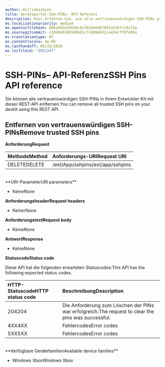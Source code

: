 ```yaml
---
author: WilliamsJason
title: Geräteportal-SSH-PINs– API-Referenz
description: Hier erfahren Sie, wie alle vertrauenswürdigen SSH-PINs programmgesteuert entfernt werden.
ms.localizationpriority: medium
ms.openlocfilehash: 88ba9d3e35650c8c581b9ddb76911636fc18c72e
ms.sourcegitcommit: c104b653601d9b81cfc8bb6032ca434cff8fe9b1
ms.translationtype: HT
ms.contentlocale: de-DE
ms.lasthandoff: 05/25/2018
ms.locfileid: "1921247"
---
```

# <a name="ssh-pins-api-reference"></a><span data-ttu-id="7cf07-103">SSH-PINs– API-Referenz</span><span class="sxs-lookup"><span data-stu-id="7cf07-103">SSH Pins API reference</span></span>
<span data-ttu-id="7cf07-104">Sie können alle vertrauenswürdigen SSH-PINs in Ihrem Entwickler-Kit mit dieser REST-API entfernen.</span><span class="sxs-lookup"><span data-stu-id="7cf07-104">You can remove all trusted SSH pins on your devkit using this REST API.</span></span>

## <a name="remove-trusted-ssh-pins"></a><span data-ttu-id="7cf07-105">Entfernen von vertrauenswürdigen SSH-PINs</span><span class="sxs-lookup"><span data-stu-id="7cf07-105">Remove trusted SSH pins</span></span>

**<span data-ttu-id="7cf07-106">Anforderung</span><span class="sxs-lookup"><span data-stu-id="7cf07-106">Request</span></span>**

<span data-ttu-id="7cf07-107">Methode</span><span class="sxs-lookup"><span data-stu-id="7cf07-107">Method</span></span>      | <span data-ttu-id="7cf07-108">Anforderungs-URI</span><span class="sxs-lookup"><span data-stu-id="7cf07-108">Request URI</span></span>
:------     | :-----
<span data-ttu-id="7cf07-109">DELETE</span><span class="sxs-lookup"><span data-stu-id="7cf07-109">DELETE</span></span> | <span data-ttu-id="7cf07-110">/ext/App/sshpins</span><span class="sxs-lookup"><span data-stu-id="7cf07-110">/ext/app/sshpins</span></span>
<br />
**<span data-ttu-id="7cf07-111">URI-Parameter</span><span class="sxs-lookup"><span data-stu-id="7cf07-111">URI parameters</span></span>**

- <span data-ttu-id="7cf07-112">Keine</span><span class="sxs-lookup"><span data-stu-id="7cf07-112">None</span></span>

**<span data-ttu-id="7cf07-113">Anforderungsheader</span><span class="sxs-lookup"><span data-stu-id="7cf07-113">Request headers</span></span>**

- <span data-ttu-id="7cf07-114">Keiner</span><span class="sxs-lookup"><span data-stu-id="7cf07-114">None</span></span>

**<span data-ttu-id="7cf07-115">Anforderungstext</span><span class="sxs-lookup"><span data-stu-id="7cf07-115">Request body</span></span>**   

- <span data-ttu-id="7cf07-116">Keine</span><span class="sxs-lookup"><span data-stu-id="7cf07-116">None</span></span>

**<span data-ttu-id="7cf07-117">Antwort</span><span class="sxs-lookup"><span data-stu-id="7cf07-117">Response</span></span>**   

- <span data-ttu-id="7cf07-118">Keine</span><span class="sxs-lookup"><span data-stu-id="7cf07-118">None</span></span> 

**<span data-ttu-id="7cf07-119">Statuscode</span><span class="sxs-lookup"><span data-stu-id="7cf07-119">Status code</span></span>**

<span data-ttu-id="7cf07-120">Diese API hat die folgenden erwarteten Statuscodes:</span><span class="sxs-lookup"><span data-stu-id="7cf07-120">This API has the following expected status codes.</span></span>

<span data-ttu-id="7cf07-121">HTTP-Statuscode</span><span class="sxs-lookup"><span data-stu-id="7cf07-121">HTTP status code</span></span>      | <span data-ttu-id="7cf07-122">Beschreibung</span><span class="sxs-lookup"><span data-stu-id="7cf07-122">Description</span></span>
:------     | :-----
<span data-ttu-id="7cf07-123">204</span><span class="sxs-lookup"><span data-stu-id="7cf07-123">204</span></span> | <span data-ttu-id="7cf07-124">Die Anforderung zum Löschen der PINs war erfolgreich.</span><span class="sxs-lookup"><span data-stu-id="7cf07-124">The request to clear the pins was successful.</span></span>
<span data-ttu-id="7cf07-125">4XX</span><span class="sxs-lookup"><span data-stu-id="7cf07-125">4XX</span></span> | <span data-ttu-id="7cf07-126">Fehlercodes</span><span class="sxs-lookup"><span data-stu-id="7cf07-126">Error codes</span></span>
<span data-ttu-id="7cf07-127">5XX</span><span class="sxs-lookup"><span data-stu-id="7cf07-127">5XX</span></span> | <span data-ttu-id="7cf07-128">Fehlercodes</span><span class="sxs-lookup"><span data-stu-id="7cf07-128">Error codes</span></span>

<br />
**<span data-ttu-id="7cf07-129">Verfügbare Gerätefamilien</span><span class="sxs-lookup"><span data-stu-id="7cf07-129">Available device families</span></span>**

* <span data-ttu-id="7cf07-130">Windows Xbox</span><span class="sxs-lookup"><span data-stu-id="7cf07-130">Windows Xbox</span></span>


